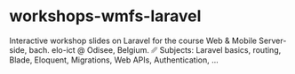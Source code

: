 # workshops-wmfs-laravel
Interactive workshop slides on Laravel for the course Web &amp; Mobile Server-side, bach. elo-ict @ Odisee, Belgium. ␥ Subjects: Laravel basics, routing, Blade, Eloquent, Migrations, Web APIs, Authentication, ...  
